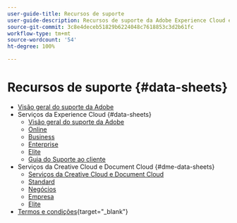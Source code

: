 ```yaml
---
user-guide-title: Recursos de suporte
user-guide-description: Recursos de suporte da Adobe Experience Cloud e da Adobe Experience Platform.
source-git-commit: 3c8e4deceb51829b6224048c7618853c3d2b61fc
workflow-type: tm+mt
source-wordcount: '54'
ht-degree: 100%

---
```



# Recursos de suporte {#data-sheets}

+ [Visão geral do suporte da Adobe](overview.md)
+ Serviços da Experience Cloud {#data-sheets}
   + [Visão geral do suporte da Adobe](dx-overview.md)
   + [Online](online.md)
   + [Business](business.md)
   + [Enterprise](enterprise.md)
   + [Elite](elite.md)
   + [Guia do Suporte ao cliente](support-guide.md)
+ Serviços da Creative Cloud e Document Cloud {#dme-data-sheets}
   + [Serviços da Creative Cloud e Document Cloud](dme-overview.md)
   + [Standard](dme-standard.md)
   + [Negócios](dme-business.md)
   + [Empresa](dme-enterprise.md)
   + [Elite](dme-elite.md)
+ [Termos e condições](https://helpx.adobe.com/br/support/programs/support-policies-terms-conditions.html){target=&quot;_blank&quot;}

<!--

Articles must be added to this TOC file in order to render.

Use this list format to specify links to articles and section headings that expand and collapse in the left rail of the user guide.

An article link CANNOT be used as a section heading.
-->
